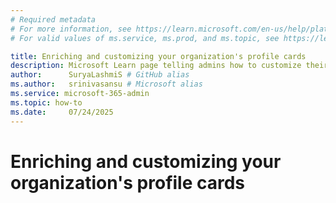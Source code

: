 ```yaml
---
# Required metadata
# For more information, see https://learn.microsoft.com/en-us/help/platform/learn-editor-add-metadata
# For valid values of ms.service, ms.prod, and ms.topic, see https://learn.microsoft.com/en-us/help/platform/metadata-taxonomies

title: Enriching and customizing your organization's profile cards
description: Microsoft Learn page telling admins how to customize their organization's profile cards by adding and removing properties that can be enriched from external systems
author:      SuryaLashmiS # GitHub alias
ms.author:   srinivasansu # Microsoft alias
ms.service: microsoft-365-admin
ms.topic: how-to
ms.date:     07/24/2025
---
```


# Enriching and customizing your organization's profile cards

